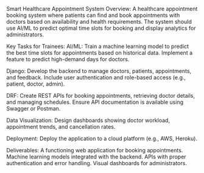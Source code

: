 Smart Healthcare Appointment System
Overview: A healthcare appointment booking system where patients can find and book appointments with doctors based on availability and health requirements. The system should use AI/ML to predict optimal time slots for booking and display analytics for administrators.

Key Tasks for Trainees:
AI/ML:
Train a machine learning model to predict the best time slots for appointments based on historical data.
Implement a feature to predict high-demand days for doctors.

Django:
Develop the backend to manage doctors, patients, appointments, and feedback.
Include user authentication and role-based access (e.g., patient, doctor, admin).

DRF:
Create REST APIs for booking appointments, retrieving doctor details, and managing schedules.
Ensure API documentation is available using Swagger or Postman.

Data Visualization:
Design dashboards showing doctor workload, appointment trends, and cancellation rates.

Deployment:
Deploy the application to a cloud platform (e.g., AWS, Heroku).

Deliverables:
A functioning web application for booking appointments.
Machine learning models integrated with the backend.
APIs with proper authentication and error handling.
Visual dashboards for administrators.
